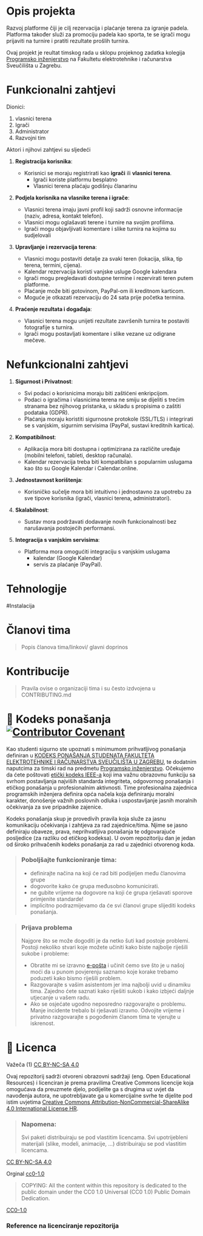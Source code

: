 # Opis projekta

Razvoj platforme čiji je cilj rezervacija i plaćanje terena za igranje padela. Platforma također služi za promociju padela kao sporta, te se igrači mogu prijaviti na turnire i pratiti rezultate prošlih turnira.

Ovaj projekt je reultat timskog rada u sklopu projeknog zadatka kolegija [Programsko inženjerstvo](https://www.fer.unizg.hr/predmet/proinz) na Fakultetu elektrotehnike i računarstva Sveučilišta u Zagrebu.

# Funkcionalni zahtjevi

Dionici:

   1. vlasnici terena
   2. Igrači
   3. Administrator
   4. Razvojni tim

Aktori i njihovi zahtjevi su sljedeći

1. **Registracija korisnika**:

   - Korisnici se moraju registrirati kao **igrači** ili **vlasnici terena**.
      - Igrači koriste platformu besplatno
      - Vlasnici terena plaćaju godišnju članarinu

2. **Podjela korisnika na vlasnike terena i igrače**:

   - Vlasnici terena imaju javni profil koji sadrži osnovne informacije (naziv, adresa, kontakt telefon).
   - Vlasnici mogu oglašavati terene i turnire na svojim profilima.
   - Igrači mogu objavljivati komentare i slike turnira na kojima su sudjelovali
3. **Upravljanje i rezervacija terena**:

   - Vlasnici mogu postaviti detalje za svaki teren (lokacija, slika, tip terena, termini, cijena).
   - Kalendar rezervacija koristi vanjske usluge Google kalendara
   - Igrači mogu pregledavati dostupne termine i rezervirati teren putem platforme.
   - Plaćanje može biti gotovinom, PayPal-om ili kreditnom karticom.
   - Moguće je otkazati rezervaciju do 24 sata prije početka termina.
4. **Praćenje rezultata i događaja**:

   - Vlasnici terena mogu unijeti rezultate završenih turnira te postaviti fotografije s turnira.
   - Igrači mogu postavljati komentare i slike vezane uz odigrane mečeve.

# Nefunkcionalni zahtjevi

1. **Sigurnost i Privatnost**:

   - Svi podaci o korisnicima moraju biti zaštićeni enkripcijom.
   - Podaci o igračima i vlasnicima terena ne smiju se dijeliti s trećim stranama bez njihovog pristanka, u skladu s propisima o zaštiti podataka (GDPR).
   - Plaćanja moraju koristiti sigurnosne protokole (SSL/TLS) i integrirati se s vanjskim, sigurnim servisima (PayPal, sustavi kreditnih kartica).
2. **Kompatibilnost**:

   - Aplikacija mora biti dostupna i optimizirana za različite uređaje (mobilni telefoni, tableti, desktop računala).
   - Kalendar rezervacija treba biti kompatibilan s popularnim uslugama kao što su Google Kalendar i Calendar.online.
3. **Jednostavnost korištenja**:

   - Korisničko sučelje mora biti intuitivno i jednostavno za upotrebu za sve tipove korisnika (igrači, vlasnici terena, administratori).
4. **Skalabilnost**:

   - Sustav mora podržavati dodavanje novih funkcionalnosti bez narušavanja postojećih performansi.

5. **Integracija s vanjskim servisima**:

   - Platforma mora omogućiti integraciju s vanjskim uslugama
      - kalendar (Google Kalendar)
      - servis za plaćanje (PayPal).

# Tehnologije

#Instalacija

# Članovi tima

> Popis članova tima/linkovi/ glavni doprinos

# Kontribucije

> Pravila ovise o organizaciji tima i su često izdvojena u CONTRIBUTING.md

# 📝 Kodeks ponašanja [![Contributor Covenant](https://img.shields.io/badge/Contributor%20Covenant-2.1-4baaaa.svg)](CODE_OF_CONDUCT.md)

Kao studenti sigurno ste upoznati s minimumom prihvatljivog ponašanja definiran u [KODEKS PONAŠANJA STUDENATA FAKULTETA ELEKTROTEHNIKE I RAČUNARSTVA SVEUČILIŠTA U ZAGREBU](https://www.fer.hr/_download/repository/Kodeks_ponasanja_studenata_FER-a_procisceni_tekst_2016%5B1%5D.pdf), te dodatnim naputcima za timski rad na predmetu [Programsko inženjerstvo](https://wwww.fer.hr).
Očekujemo da ćete poštovati [etički kodeks IEEE-a](https://www.ieee.org/about/corporate/governance/p7-8.html) koji ima važnu obrazovnu funkciju sa svrhom postavljanja najviših standarda integriteta, odgovornog ponašanja i etičkog ponašanja u profesionalnim aktivnosti. Time profesionalna zajednica programskih inženjera definira opća načela koja definiranju  moralni karakter, donošenje važnih poslovnih odluka i uspostavljanje jasnih moralnih očekivanja za sve pripadnike zajenice.

Kodeks ponašanja skup je provedivih pravila koja služe za jasnu komunikaciju očekivanja i zahtjeva za rad zajednice/tima. Njime se jasno definiraju obaveze, prava, neprihvatljiva ponašanja te  odgovarajuće posljedice (za razliku od etičkog kodeksa). U ovom repozitoriju dan je jedan od široko prihvačenih kodeks ponašanja za rad u zajednici otvorenog koda.

> ### Poboljšajte funkcioniranje tima:
>
> * definirajte načina na koji će rad biti podijeljen među članovima grupe
> * dogovorite kako će grupa međusobno komunicirati.
> * ne gubite vrijeme na dogovore na koji će grupa rješavati sporove primjenite standarde!
> * implicitno podrazmijevamo da će svi članovi grupe slijediti kodeks ponašanja.

> ### Prijava problema
>
> Najgore što se može dogoditi je da netko šuti kad postoje problemi. Postoji nekoliko stvari koje možete učiniti kako biste najbolje riješili sukobe i probleme:
>
> * Obratite mi se izravno [e-pošta](mailto:vlado.sruk@fer.hr) i  učinit ćemo sve što je u našoj moći da u punom povjerenju saznamo koje korake trebamo poduzeti kako bismo riješili problem.
> * Razgovarajte s vašim asistentom jer ima najbolji uvid u dinamiku tima. Zajedno ćete saznati kako riješiti sukob i kako izbjeći daljnje utjecanje u vašem radu.
> * Ako se osjećate ugodno neposredno razgovarajte o problemu. Manje incidente trebalo bi rješavati izravno. Odvojite vrijeme i privatno razgovarajte s pogođenim članom tima te vjerujte u iskrenost.

# 📝 Licenca

Važeča (1)
[CC BY-NC-SA 4.0][cc-by-nc-sa]

Ovaj repozitorij sadrži otvoreni obrazovni sadržaji (eng. Open Educational Resources)  i licenciran je prema pravilima Creative Commons licencije koja omogućava da preuzmete djelo, podijelite ga s drugima uz
uvjet da navođenja autora, ne upotrebljavate ga u komercijalne svrhe te dijelite pod istim uvjetima [Creative Commons Attribution-NonCommercial-ShareAlike 4.0 International License HR][cc-by-nc-sa].

> ### Napomena:
>
> Svi paketi distribuiraju se pod vlastitim licencama.
> Svi upotrijebleni materijali  (slike, modeli, animacije, ...) distribuiraju se pod vlastitim licencama.

[CC BY-NC-SA 4.0][cc-by-nc-sa]

Orginal [cc0-1.0][cc0-1.0]

> COPYING: All the content within this repository is dedicated to the public domain under the CC0 1.0 Universal (CC0 1.0) Public Domain Dedication.

[CC0-1.0][cc0-1.0]

### Reference na licenciranje repozitorija

[cc-by-nc-sa]: https://creativecommons.org/licenses/by-nc/4.0/deed.hr
[cc-by-nc-sa-image]: https://licensebuttons.net/l/by-nc-sa/4.0/88x31.png
[cc-by-nc-sa-shield]: https://img.shields.io/badge/License-CC%20BY--NC--SA%204.0-lightgrey.svg
[cc0-1.0]: https://creativecommons.org/licenses/by/1.0/deed.en
[cc0-1.0-image]: https://licensebuttons.net/l/by/1.0/88x31.png
[cc0-1.0-shield]: https://img.shields.io/badge/License-CC0--1.0-lightgrey.svg
